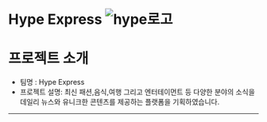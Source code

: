 # Hype Express ![hype로고](https://user-images.githubusercontent.com/80263801/204436783-df1a9955-cfa9-47aa-a565-a4da2ddb850d.jpg)

# 프로젝트 소개
* 팀명 : Hype Express
* 프로젝트 설명: 최신 패션,음식,여행 그리고 엔터테이먼트 등 다양한 분야의 소식을 데일리 뉴스와 유니크한 콘텐츠를 제공하는 플랫폼을 기획하였습니다.


---
